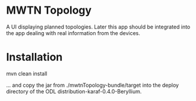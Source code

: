 # MWTN Topology
A UI displaying planned topologies. 
Later this app should be integrated into the app dealing with real information from the devices.

# Installation
mvn clean install

... and copy the jar from ./mwtnTopology-bundle/target into the deploy directory of the ODL distribution-karaf-0.4.0-Beryllium.
